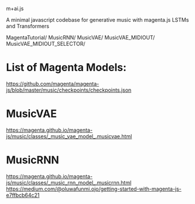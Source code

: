 m+ai.js

A minimal javascript codebase for generative music with magenta.js LSTMs and Transformers

MagentaTutorial/
MusicRNN/
MusicVAE/
MusicVAE_MIDIOUT/
MusicVAE_MIDIOUT_SELECTOR/

# List of Magenta Models:  
https://github.com/magenta/magenta-js/blob/master/music/checkpoints/checkpoints.json 

# MusicVAE  
https://magenta.github.io/magenta-js/music/classes/_music_vae_model_.musicvae.html

# MusicRNN  
https://magenta.github.io/magenta-js/music/classes/_music_rnn_model_.musicrnn.html   
https://medium.com/@oluwafunmi.ojo/getting-started-with-magenta-js-e7ffbcb64c21



